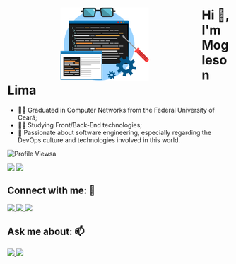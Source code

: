<div>
    <div style="float: left">
        <img hspace="120" style="width:200px" src="https://github.com/moglesonlima/moglesonlima/blob/main/img/dev-png.png" />
    </div>
    <div>
        <h1 style="size: 120px"> Hi 👋, I'm Mogleson Lima</h1>
        <ul>
            <li>     🧑‍🎓 Graduated in Computer Networks from the Federal University of Ceará;</li>
            <li>     👨‍💻 Studying Front/Back-End technologies;</li>
            <li>     💭 Passionate about software engineering, especially regarding the DevOps culture and technologies involved in this world.</li>
        </ul>
    </div>
</div>

![Profile Viewsa](https://komarev.com/ghpvc/?username=moglesonlima&label=Profile%20views&color=0e75b6&style=flat)

<div>
<img  height=140em  src="https://github-readme-stats.vercel.app/api?username=moglesonlima&show_icons=true&theme=dark"/>
<img  height=140em  with=180em  src="https://github-readme-stats.vercel.app/api/top-langs/?username=moglesonlima&layout=compact&langs_count=16&theme=dark"/>
<!-- <img  height=140em  src="https://github-readme-streak-stats.herokuapp.com/?user=moglesonlima&show_icons=true&theme=dark"  alt="moglesonlima" /> -->
</div>

<!-- ## 🛠 &nbsp;My Tech Skills
<div>
        <img width="700px" src="https://skillicons.dev/icons?i=java,js,html,css,bash,spring,nodejs,react,postgres,mongo,mysql,aws,docker,kubernetes,firebase" />
</div> -->

## Connect with me: 💬

<div >
<a  href="https://www.instagram.com/mogly_lima/"  target="_blank" >
    <img  src="https://img.shields.io/badge/Instagram-E4405F?style=for-the-badge&logo=instagram&logoColor=white">
</a>

<a href="https://www.linkedin.com/in/moglesonlima/"  target="_blank" >
    <img  src="https://img.shields.io/badge/LinkedIn-0077B5?style=for-the-badge&logo=linkedin&logoColor=white"  target="_blank">
</a>

<a  href="https://discord.com/channels/@me/832364479466963005"  target="_blank">
    <img  src="https://img.shields.io/badge/Discord-7289DA?style=for-the-badge&logo=discord&logoColor=white"  target="_blank">
</a>

</div>

## Ask me about: 📫

<div  >
<a  href="mailto:moglesonlima@alu.ufc.br"  target="_blank">
<img  src="https://img.shields.io/badge/Gmail-D14836?style=for-the-badge&logo=gmail&logoColor=white"  target="_blank">
</a>
<a  target="_blank"  href="https://t.me/Mogleson_Lima">
<img  src="https://img.shields.io/badge/Telegram-2CA5E0?style=for-the-badge&logo=telegram&logoColor=white"  target="_blank">
</a>
</div>
